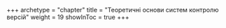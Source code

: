+++
archetype = "chapter"
title = "Теоретичні основи систем контролю версій"
weight = 19
showInToc = true
+++

